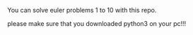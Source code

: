 You can solve euler problems 1 to 10 with this repo.

please make sure that you downloaded python3 on your pc!!!
